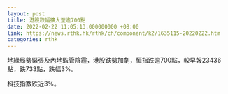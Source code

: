 ```yaml
---
layout: post
title: 港股跌幅擴大至逾700點
date: 2022-02-22 11:05:13.000000000 +08:00
link: https://news.rthk.hk/rthk/ch/component/k2/1635115-20220222.htm
categories: rthk
---
```


地緣局勢緊張及內地監管陰霾，港股跌勢加劇，恒指跌逾700點，較早報23436點，跌733點，跌幅3%。

科技指數跌近3%。
